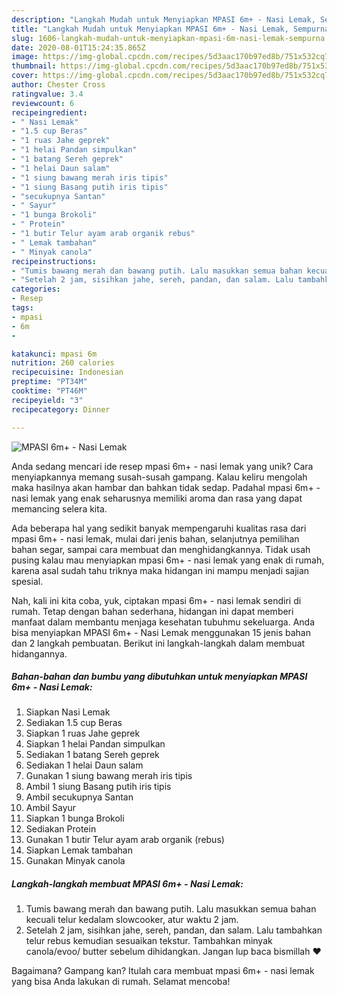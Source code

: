 ```yaml
---
description: "Langkah Mudah untuk Menyiapkan MPASI 6m+ - Nasi Lemak, Sempurna"
title: "Langkah Mudah untuk Menyiapkan MPASI 6m+ - Nasi Lemak, Sempurna"
slug: 1606-langkah-mudah-untuk-menyiapkan-mpasi-6m-nasi-lemak-sempurna
date: 2020-08-01T15:24:35.865Z
image: https://img-global.cpcdn.com/recipes/5d3aac170b97ed8b/751x532cq70/mpasi-6m-nasi-lemak-foto-resep-utama.jpg
thumbnail: https://img-global.cpcdn.com/recipes/5d3aac170b97ed8b/751x532cq70/mpasi-6m-nasi-lemak-foto-resep-utama.jpg
cover: https://img-global.cpcdn.com/recipes/5d3aac170b97ed8b/751x532cq70/mpasi-6m-nasi-lemak-foto-resep-utama.jpg
author: Chester Cross
ratingvalue: 3.4
reviewcount: 6
recipeingredient:
- " Nasi Lemak"
- "1.5 cup Beras"
- "1 ruas Jahe geprek"
- "1 helai Pandan simpulkan"
- "1 batang Sereh geprek"
- "1 helai Daun salam"
- "1 siung bawang merah iris tipis"
- "1 siung Basang putih iris tipis"
- "secukupnya Santan"
- " Sayur"
- "1 bunga Brokoli"
- " Protein"
- "1 butir Telur ayam arab organik rebus"
- " Lemak tambahan"
- " Minyak canola"
recipeinstructions:
- "Tumis bawang merah dan bawang putih. Lalu masukkan semua bahan kecuali telur kedalam slowcooker, atur waktu 2 jam."
- "Setelah 2 jam, sisihkan jahe, sereh, pandan, dan salam. Lalu tambahkan telur rebus kemudian sesuaikan tekstur. Tambahkan minyak canola/evoo/ butter sebelum dihidangkan. Jangan lup baca bismillah ♥️"
categories:
- Resep
tags:
- mpasi
- 6m
- 

katakunci: mpasi 6m  
nutrition: 260 calories
recipecuisine: Indonesian
preptime: "PT34M"
cooktime: "PT46M"
recipeyield: "3"
recipecategory: Dinner

---
```



![MPASI 6m+ - Nasi Lemak](https://img-global.cpcdn.com/recipes/5d3aac170b97ed8b/751x532cq70/mpasi-6m-nasi-lemak-foto-resep-utama.jpg)

Anda sedang mencari ide resep mpasi 6m+ - nasi lemak yang unik? Cara menyiapkannya memang susah-susah gampang. Kalau keliru mengolah maka hasilnya akan hambar dan bahkan tidak sedap. Padahal mpasi 6m+ - nasi lemak yang enak seharusnya memiliki aroma dan rasa yang dapat memancing selera kita.

Ada beberapa hal yang sedikit banyak mempengaruhi kualitas rasa dari mpasi 6m+ - nasi lemak, mulai dari jenis bahan, selanjutnya pemilihan bahan segar, sampai cara membuat dan menghidangkannya. Tidak usah pusing kalau mau menyiapkan mpasi 6m+ - nasi lemak yang enak di rumah, karena asal sudah tahu triknya maka hidangan ini mampu menjadi sajian spesial.




Nah, kali ini kita coba, yuk, ciptakan mpasi 6m+ - nasi lemak sendiri di rumah. Tetap dengan bahan sederhana, hidangan ini dapat memberi manfaat dalam membantu menjaga kesehatan tubuhmu sekeluarga. Anda bisa menyiapkan MPASI 6m+ - Nasi Lemak menggunakan 15 jenis bahan dan 2 langkah pembuatan. Berikut ini langkah-langkah dalam membuat hidangannya.

<!--inarticleads1-->

##### Bahan-bahan dan bumbu yang dibutuhkan untuk menyiapkan MPASI 6m+ - Nasi Lemak:

1. Siapkan  Nasi Lemak
1. Sediakan 1.5 cup Beras
1. Siapkan 1 ruas Jahe geprek
1. Siapkan 1 helai Pandan simpulkan
1. Sediakan 1 batang Sereh geprek
1. Sediakan 1 helai Daun salam
1. Gunakan 1 siung bawang merah iris tipis
1. Ambil 1 siung Basang putih iris tipis
1. Ambil secukupnya Santan
1. Ambil  Sayur
1. Siapkan 1 bunga Brokoli
1. Sediakan  Protein
1. Gunakan 1 butir Telur ayam arab organik (rebus)
1. Siapkan  Lemak tambahan
1. Gunakan  Minyak canola




<!--inarticleads2-->

##### Langkah-langkah membuat MPASI 6m+ - Nasi Lemak:

1. Tumis bawang merah dan bawang putih. Lalu masukkan semua bahan kecuali telur kedalam slowcooker, atur waktu 2 jam.
1. Setelah 2 jam, sisihkan jahe, sereh, pandan, dan salam. Lalu tambahkan telur rebus kemudian sesuaikan tekstur. Tambahkan minyak canola/evoo/ butter sebelum dihidangkan. Jangan lup baca bismillah ♥️




Bagaimana? Gampang kan? Itulah cara membuat mpasi 6m+ - nasi lemak yang bisa Anda lakukan di rumah. Selamat mencoba!
